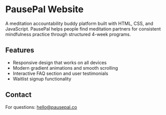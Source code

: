 # PausePal Website

A meditation accountability buddy platform built with HTML, CSS, and JavaScript. PausePal helps people find meditation partners for consistent mindfulness practice through structured 4-week programs.

## Features

- Responsive design that works on all devices
- Modern gradient animations and smooth scrolling
- Interactive FAQ section and user testimonials
- Waitlist signup functionality

## Contact

For questions: hello@pausepal.co